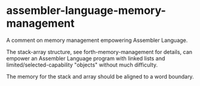 # assembler-language-memory-management
A comment on memory management empowering Assembler Language.

The stack-array structure, see forth-memory-management for details, can empower an Assembler Language program with linked lists and limited/selected-capability "objects" without much difficulty.

The memory for the stack and array should be aligned to a word boundary.
